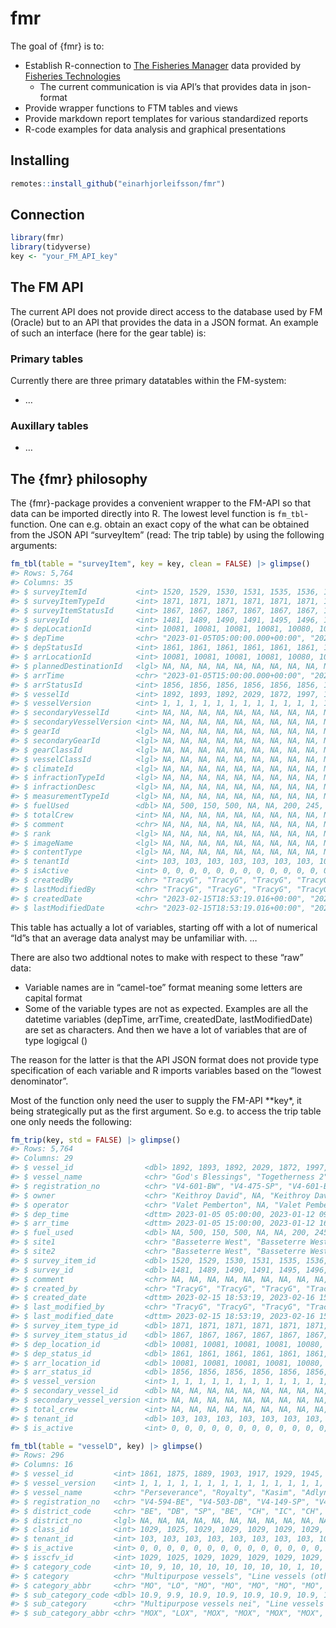 
<!-- README.md is generated from README.Rmd. Please edit that file -->

# fmr

<!-- badges: start -->
<!-- badges: end -->

The goal of {fmr} is to:

- Establish R-connection to [The Fisheries
  Manager](https://fimsehf.atlassian.net/wiki/spaces/FT/overview?homepageId=3175186440)
  data provided by [Fisheries Technologies](https://fishtech.is)
  - The current communication is via API’s that provides data in
    json-format
- Provide wrapper functions to FTM tables and views
- Provide markdown report templates for various standardized reports
- R-code examples for data analysis and graphical presentations

## Installing

``` r
remotes::install_github("einarhjorleifsson/fmr")
```

## Connection

``` r
library(fmr)
library(tidyverse)
key <- "your_FM_API_key"
```

## The FM API

The current API does not provide direct access to the database used by
FM (Oracle) but to an API that provides the data in a JSON format. An
example of such an interface (here for the gear table) is:

### Primary tables

Currently there are three primary datatables within the FM-system:

- …

### Auxillary tables

- …

## The {fmr} philosophy

The {fmr}-package provides a convenient wrapper to the FM-API so that
data can be imported directly into R. The lowest level function is
`fm_tbl`-function. One can e.g. obtain an exact copy of the what can be
obtained from the JSON API “surveyItem” (read: The trip table) by using
the following arguments:

``` r
fm_tbl(table = "surveyItem", key = key, clean = FALSE) |> glimpse()
#> Rows: 5,764
#> Columns: 35
#> $ surveyItemId           <int> 1520, 1529, 1530, 1531, 1535, 1536, 1538, 1540,…
#> $ surveyItemTypeId       <int> 1871, 1871, 1871, 1871, 1871, 1871, 1871, 1871,…
#> $ surveyItemStatusId     <int> 1867, 1867, 1867, 1867, 1867, 1867, 1867, 1867,…
#> $ surveyId               <int> 1481, 1489, 1490, 1491, 1495, 1496, 1498, 1500,…
#> $ depLocationId          <int> 10081, 10081, 10081, 10081, 10080, 10080, 10080…
#> $ depTime                <chr> "2023-01-05T05:00:00.000+00:00", "2023-01-12T09…
#> $ depStatusId            <int> 1861, 1861, 1861, 1861, 1861, 1861, 1861, 1861,…
#> $ arrLocationId          <int> 10081, 10081, 10081, 10081, 10080, 10080, 10080…
#> $ plannedDestinationId   <lgl> NA, NA, NA, NA, NA, NA, NA, NA, NA, NA, NA, NA,…
#> $ arrTime                <chr> "2023-01-05T15:00:00.000+00:00", "2023-01-12T16…
#> $ arrStatusId            <int> 1856, 1856, 1856, 1856, 1856, 1856, 1856, 1856,…
#> $ vesselId               <int> 1892, 1893, 1892, 2029, 1872, 1997, 1872, 1994,…
#> $ vesselVersion          <int> 1, 1, 1, 1, 1, 1, 1, 1, 1, 1, 1, 1, 1, 1, 1, 1,…
#> $ secondaryVesselId      <int> NA, NA, NA, NA, NA, NA, NA, NA, NA, NA, NA, NA,…
#> $ secondaryVesselVersion <int> NA, NA, NA, NA, NA, NA, NA, NA, NA, NA, NA, NA,…
#> $ gearId                 <lgl> NA, NA, NA, NA, NA, NA, NA, NA, NA, NA, NA, NA,…
#> $ secondaryGearId        <lgl> NA, NA, NA, NA, NA, NA, NA, NA, NA, NA, NA, NA,…
#> $ gearClassId            <lgl> NA, NA, NA, NA, NA, NA, NA, NA, NA, NA, NA, NA,…
#> $ vesselClassId          <lgl> NA, NA, NA, NA, NA, NA, NA, NA, NA, NA, NA, NA,…
#> $ climateId              <lgl> NA, NA, NA, NA, NA, NA, NA, NA, NA, NA, NA, NA,…
#> $ infractionTypeId       <lgl> NA, NA, NA, NA, NA, NA, NA, NA, NA, NA, NA, NA,…
#> $ infractionDesc         <lgl> NA, NA, NA, NA, NA, NA, NA, NA, NA, NA, NA, NA,…
#> $ measurementTypeId      <lgl> NA, NA, NA, NA, NA, NA, NA, NA, NA, NA, NA, NA,…
#> $ fuelUsed               <dbl> NA, 500, 150, 500, NA, NA, 200, 245, NA, 150, 1…
#> $ totalCrew              <int> NA, NA, NA, NA, NA, NA, NA, NA, NA, NA, NA, NA,…
#> $ comment                <chr> NA, NA, NA, NA, NA, NA, NA, NA, NA, NA, NA, NA,…
#> $ rank                   <lgl> NA, NA, NA, NA, NA, NA, NA, NA, NA, NA, NA, NA,…
#> $ imageName              <lgl> NA, NA, NA, NA, NA, NA, NA, NA, NA, NA, NA, NA,…
#> $ contentType            <lgl> NA, NA, NA, NA, NA, NA, NA, NA, NA, NA, NA, NA,…
#> $ tenantId               <int> 103, 103, 103, 103, 103, 103, 103, 103, 103, 10…
#> $ isActive               <int> 0, 0, 0, 0, 0, 0, 0, 0, 0, 0, 0, 0, 0, 0, 0, 0,…
#> $ createdBy              <chr> "TracyG", "TracyG", "TracyG", "TracyG", "TracyG…
#> $ lastModifiedBy         <chr> "TracyG", "TracyG", "TracyG", "TracyG", "TracyG…
#> $ createdDate            <chr> "2023-02-15T18:53:19.016+00:00", "2023-02-16T15…
#> $ lastModifiedDate       <chr> "2023-02-15T18:53:19.016+00:00", "2023-02-16T15…
```

This table has actually a lot of variables, starting off with a lot of
numerical “Id”s that an average data analyst may be unfamiliar with. …

There are also two addtional notes to make with respect to these “raw”
data:

- Variable names are in “camel-toe” format meaning some letters are
  capital format
- Some of the variable types are not as expected. Examples are all the
  datetime variables (depTime, arrTime, createdDate, lastModifiedDate)
  are set as characters. And then we have a lot of variables that are of
  type logigcal (<lgl>)

The reason for the latter is that the API JSON format does not provide
type specification of each variable and R imports variables based on the
“lowest denominator”.

Most of the function only need the user to supply the FM-API \*\*key\*,
it being strategically put as the first argument. So e.g. to access the
trip table one only needs the following:

``` r
fm_trip(key, std = FALSE) |> glimpse()
#> Rows: 5,764
#> Columns: 29
#> $ vessel_id                <dbl> 1892, 1893, 1892, 2029, 1872, 1997, 1872, 199…
#> $ vessel_name              <chr> "God's Blessings", "Togetherness 2", "God's B…
#> $ registration_no          <chr> "V4-601-BW", "V4-475-SP", "V4-601-BW", "V4-53…
#> $ owner                    <chr> "Keithroy David", NA, "Keithroy David", "Alla…
#> $ operator                 <chr> "Valet Pemberton", NA, "Valet Pemberton", "Al…
#> $ dep_time                 <dttm> 2023-01-05 05:00:00, 2023-01-12 09:15:00, 20…
#> $ arr_time                 <dttm> 2023-01-05 15:00:00, 2023-01-12 16:30:00, 20…
#> $ fuel_used                <dbl> NA, 500, 150, 500, NA, NA, 200, 245, NA, 150,…
#> $ site1                    <chr> "Basseterre West", "Basseterre West", "Basset…
#> $ site2                    <chr> "Basseterre West", "Basseterre West", "Basset…
#> $ survey_item_id           <dbl> 1520, 1529, 1530, 1531, 1535, 1536, 1538, 154…
#> $ survey_id                <dbl> 1481, 1489, 1490, 1491, 1495, 1496, 1498, 150…
#> $ comment                  <chr> NA, NA, NA, NA, NA, NA, NA, NA, NA, NA, NA, N…
#> $ created_by               <chr> "TracyG", "TracyG", "TracyG", "TracyG", "Trac…
#> $ created_date             <dttm> 2023-02-15 18:53:19, 2023-02-16 15:02:09, 20…
#> $ last_modified_by         <chr> "TracyG", "TracyG", "TracyG", "TracyG", "Trac…
#> $ last_modified_date       <dttm> 2023-02-15 18:53:19, 2023-02-16 15:02:09, 20…
#> $ survey_item_type_id      <dbl> 1871, 1871, 1871, 1871, 1871, 1871, 1871, 187…
#> $ survey_item_status_id    <dbl> 1867, 1867, 1867, 1867, 1867, 1867, 1867, 186…
#> $ dep_location_id          <dbl> 10081, 10081, 10081, 10081, 10080, 10080, 100…
#> $ dep_status_id            <dbl> 1861, 1861, 1861, 1861, 1861, 1861, 1861, 186…
#> $ arr_location_id          <dbl> 10081, 10081, 10081, 10081, 10080, 10080, 100…
#> $ arr_status_id            <dbl> 1856, 1856, 1856, 1856, 1856, 1856, 1856, 185…
#> $ vessel_version           <int> 1, 1, 1, 1, 1, 1, 1, 1, 1, 1, 1, 1, 1, 1, 1, …
#> $ secondary_vessel_id      <dbl> NA, NA, NA, NA, NA, NA, NA, NA, NA, NA, NA, N…
#> $ secondary_vessel_version <int> NA, NA, NA, NA, NA, NA, NA, NA, NA, NA, NA, N…
#> $ total_crew               <int> NA, NA, NA, NA, NA, NA, NA, NA, NA, NA, NA, N…
#> $ tenant_id                <dbl> 103, 103, 103, 103, 103, 103, 103, 103, 103, …
#> $ is_active                <int> 0, 0, 0, 0, 0, 0, 0, 0, 0, 0, 0, 0, 0, 0, 0, …
```

``` r
fm_tbl(table = "vesselD", key) |> glimpse()
#> Rows: 296
#> Columns: 16
#> $ vessel_id         <int> 1861, 1875, 1889, 1903, 1917, 1929, 1945, 1961, 1977…
#> $ vessel_version    <int> 1, 1, 1, 1, 1, 1, 1, 1, 1, 1, 1, 1, 1, 1, 1, 1, 1, 1…
#> $ vessel_name       <chr> "Perseverance", "Royalty", "Kasim", "Adlyn", "MISHOY…
#> $ registration_no   <chr> "V4-594-BE", "V4-503-DB", "V4-149-SP", "V4-443-BE", …
#> $ district_code     <chr> "BE", "DB", "SP", "BE", "CH", "IC", "CH", "IC", "JB"…
#> $ district_no       <lgl> NA, NA, NA, NA, NA, NA, NA, NA, NA, NA, NA, NA, NA, …
#> $ class_id          <int> 1029, 1025, 1029, 1029, 1029, 1029, 1029, 1029, 1029…
#> $ tenant_id         <int> 103, 103, 103, 103, 103, 103, 103, 103, 103, 103, 10…
#> $ is_active         <int> 0, 0, 0, 0, 0, 0, 0, 0, 0, 0, 0, 0, 0, 0, 0, 0, 0, 0…
#> $ isscfv_id         <int> 1029, 1025, 1029, 1029, 1029, 1029, 1029, 1029, 1029…
#> $ category_code     <int> 10, 9, 10, 10, 10, 10, 10, 10, 10, 1, 10, 29, 10, 29…
#> $ category          <chr> "Multipurpose vessels", "Line vessels (other)", "Mul…
#> $ category_abbr     <chr> "MO", "LO", "MO", "MO", "MO", "MO", "MO", "MO", "MO"…
#> $ sub_category_code <dbl> 10.9, 9.9, 10.9, 10.9, 10.9, 10.9, 10.9, 10.9, 10.9,…
#> $ sub_category      <chr> "Multipurpose vessels nei", "Line vessels nei", "Mul…
#> $ sub_category_abbr <chr> "MOX", "LOX", "MOX", "MOX", "MOX", "MOX", "MOX", "MO…
```
